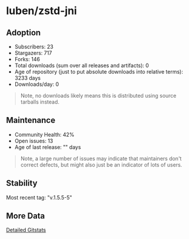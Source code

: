 # luben/zstd-jni

## Adoption

- Subscribers: 23
- Stargazers: 717
- Forks: 146
- Total downloads (sum over all releases and artifacts): 0
- Age of repository (just to put absolute downloads into relative terms): 3233 days
- Downloads/day: 0

> Note, no downloads likely means this is distributed using source tarballs instead.

## Maintenance

- Community Health: 42%
- Open issues: 13
- Age of last release: "<No Releases>" days

> Note, a large number of issues may indicate that maintainers don't correct defects, but might also
> just be an indicator of lots of users.

## Stability

Most recent tag: "v.1.5.5-5"

## More Data

[Detailed Gitstats](/bazel-catalog/gitstats/luben/zstd-jni)

